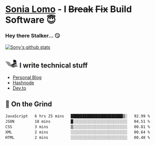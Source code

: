 # [Sonia Lomo](https://sonylomo.github.io/) - I ~~Break~~ ~~Fix~~ Build Software 😇
### Hey there Stalker... 😏 

<a href="https://github.com/sonylomo/github-readme-stats">
  <img align="center" src="https://media.giphy.com/media/lU05nFSW6Y2A/giphy.gif" alt="Sony's github stats" />
</a>

## <img src="assets/devcat.gif" width="40"> I write technical stuff
- [Personal Blog](https://www.sonylomo.dev/blog)
- [Hashnode](https://sonylomo.hashnode.dev/)
- [Dev.to](https://dev.to/sonylomo)

## 🤡 On the Grind
<!--START_SECTION:waka-->

```txt
JavaScript   6 hrs 25 mins   ███████████████████████▒░   92.99 %
JSON         18 mins         █░░░░░░░░░░░░░░░░░░░░░░░░   04.51 %
CSS          3 mins          ▒░░░░░░░░░░░░░░░░░░░░░░░░   00.81 %
XML          2 mins          ░░░░░░░░░░░░░░░░░░░░░░░░░   00.64 %
HTML         2 mins          ░░░░░░░░░░░░░░░░░░░░░░░░░   00.48 %
```

<!--END_SECTION:waka-->
